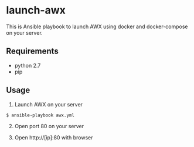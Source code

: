 # launch-awx

This is Ansible playbook to launch AWX using docker and docker-compose on your server.

## Requirements

- python 2.7
- pip

## Usage

1. Launch AWX on your server

```
$ ansible-playbook awx.yml
```

2. Open port 80 on your server

3. Open http://[ip]:80 with browser
